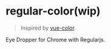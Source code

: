 # regular-color(wip)

>  Inspired by [vue-color](https://github.com/xiaokaike/vue-color).

Eye Dropper for Chrome with Regularjs.

